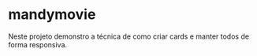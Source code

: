 # mandymovie
Neste projeto demonstro a técnica de como criar cards e manter todos de forma responsiva. 
